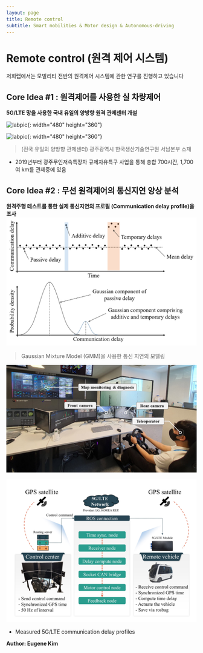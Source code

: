 ```yaml
---
layout: page
title: Remote control
subtitle: Smart mobilities & Motor design & Autonomous-driving
---
```


# Remote control (원격 제어 시스템)
저희랩에서는 모빌리티 전반의 원격제어 시스템에 관한 연구를 진행하고 있습니다

## Core Idea #1 : 원격제어를 사용한 실 차량제어

**5G/LTE 망을 사용한 국내 유일의 양방향 원격 관제센터 개설**

![labpic](https://github.com/hrchalab/hrchalab.github.io/blob/master/assets/remote/원격제어영상1.gif?raw=true){: width="480" height="360"}

![labpic](https://github.com/hrchalab/hrchalab.github.io/blob/master/assets/remote/원격제어영상2.gif?raw=true){: width="480" height="360"}
> (전국 유일의 양방향 관제센터) 광주광역시 한국생산기술연구원 서남본부 소재

- 2019년부터 광주무인저속특장차 규제자유특구 사업을 통해 총합 700시간, 1,700여 km를 관제중에 있음

## Core Idea #2 : 무선 원격제어의 통신지연 양상 분석

**원격주행 테스트를 통한 실제 통신지연의 프로필 (Communication delay profile)을 조사**
![labpic](https://github.com/hrchalab/hrchalab.github.io/blob/master/assets/remote/communication_delay.png?raw=true)
> Gaussian Mixture Model (GMM)을 사용한 통신 지연의 모델링



![labpic](https://github.com/hrchalab/hrchalab.github.io/blob/master/assets/remote/example_teleopration.png?raw=true)

![labpic](https://github.com/hrchalab/hrchalab.github.io/blob/master/assets/remote/experiment.jpg?raw=true)



- Measured 5G/LTE communication delay profiles




**Author: Eugene Kim**
